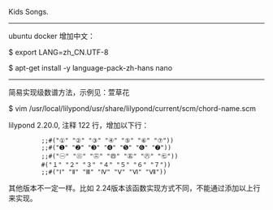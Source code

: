 Kids Songs.

----

ubuntu docker 增加中文：

$ export LANG=zh_CN.UTF-8

$ apt-get install  -y language-pack-zh-hans nano

----

简易实现级数谱方法，示例见：萱草花

$ vim /usr/local/lilypond/usr/share/lilypond/current/scm/chord-name.scm

lilypond 2.20.0,  注释 122 行，增加以下行：

             ;;#("①" "②" "③" "④" "⑤" "⑥" "⑦"))
             ;;#("➊" "➋" "➌" "➍" "➎" "➏" "➐"))
             ;;#("㊀" "㊁" "㊂" "㊃" "㊄" "㊅" "㊆"))
             #("１" "２" "３" "４" "５" "６" "７"))
             ;;#("Ⅰ" "Ⅱ" "Ⅲ" "Ⅳ" "Ⅴ" "Ⅵ" "Ⅶ"))

其他版本不一定一样。比如 2.24版本该函数实现方式不同，不能通过添加以上行来实现。
